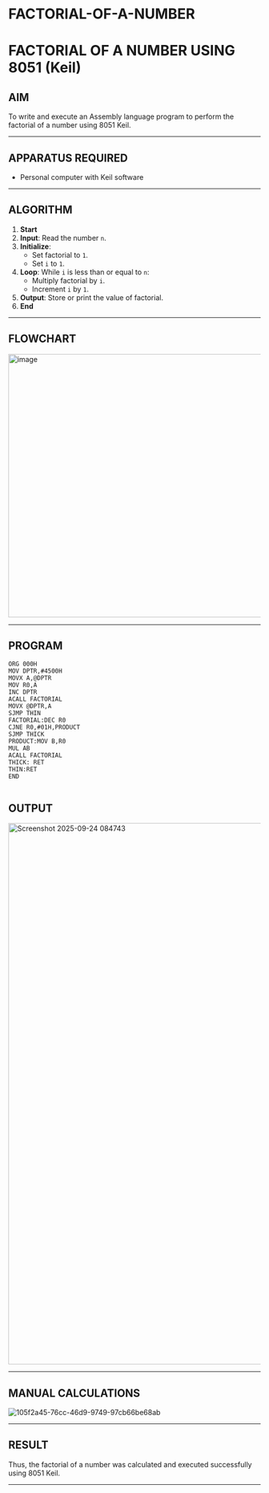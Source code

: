 # FACTORIAL-OF-A-NUMBER
# FACTORIAL OF A NUMBER USING 8051 (Keil)

## AIM
To write and execute an Assembly language program to perform the factorial of a number using 8051 Keil.

---

## APPARATUS REQUIRED
- Personal computer with Keil software

---

## ALGORITHM
1. **Start**
2. **Input**: Read the number `n`.
3. **Initialize**:
   - Set factorial to `1`.
   - Set `i` to `1`.
4. **Loop**: While `i` is less than or equal to `n`:
   - Multiply factorial by `i`.
   - Increment `i` by `1`.
5. **Output**: Store or print the value of factorial.
6. **End**

---

## FLOWCHART
<img width="506" height="525" alt="image" src="https://github.com/user-attachments/assets/f3b47187-6f0f-490c-8704-f2973cb2b276" />


---

## PROGRAM
```
ORG 000H
MOV DPTR,#4500H
MOVX A,@DPTR
MOV R0,A
INC DPTR
ACALL FACTORIAL
MOVX @DPTR,A
SJMP THIN
FACTORIAL:DEC R0
CJNE R0,#01H,PRODUCT
SJMP THICK
PRODUCT:MOV B,R0
MUL AB
ACALL FACTORIAL
THICK: RET
THIN:RET
END


```
## OUTPUT
<img width="1919" height="1079" alt="Screenshot 2025-09-24 084743" src="https://github.com/user-attachments/assets/32bbf33a-b3db-458b-adf9-f25fdf98820d" />


---

## MANUAL CALCULATIONS
![105f2a45-76cc-46d9-9749-97cb66be68ab](https://github.com/user-attachments/assets/dfa4f6d0-f734-4aef-b323-a5a7d2a03e66)

---

## RESULT

Thus, the factorial of a number was calculated and executed successfully using 8051 Keil.

---


